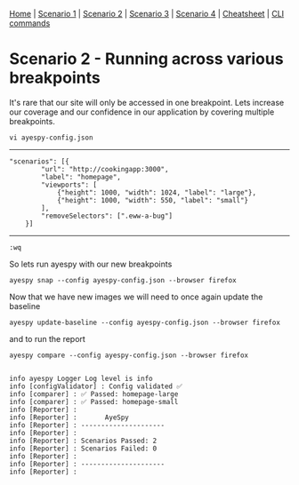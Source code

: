 [Home](../README.md) | 
[Scenario 1](scenario1.md) |
[Scenario 2](scenario2.md) |
[Scenario 3](scenario3.md) |
[Scenario 4](scenario4.md) |
[Cheatsheet](cheatsheet.md) |
[CLI commands](cli-commands.md) 

# Scenario 2 - Running across various breakpoints

It's rare that our site will only be accessed in one breakpoint. Lets increase our coverage and our confidence in our application by covering multiple breakpoints.

    vi ayespy-config.json

----------------------
    "scenarios": [{
            "url": "http://cookingapp:3000",
            "label": "homepage",
            "viewports": [
                {"height": 1000, "width": 1024, "label": "large"},
                {"height": 1000, "width": 550, "label": "small"}
            ],
            "removeSelectors": [".eww-a-bug"]
        }]

------------
    :wq


So lets run ayespy with our new breakpoints

    ayespy snap --config ayespy-config.json --browser firefox 

Now that we have new images we will need to once again update the baseline

    ayespy update-baseline --config ayespy-config.json --browser firefox


and to run the report

    ayespy compare --config ayespy-config.json --browser firefox


    info ayespy Logger Log level is info
    info [configValidator] : Config validated ✅
    info [comparer] : ✅ Passed: homepage-large
    info [comparer] : ✅ Passed: homepage-small
    info [Reporter] :
    info [Reporter] :       AyeSpy
    info [Reporter] : ---------------------
    info [Reporter] :
    info [Reporter] : Scenarios Passed: 2
    info [Reporter] : Scenarios Failed: 0
    info [Reporter] :
    info [Reporter] : ---------------------
    info [Reporter] :
